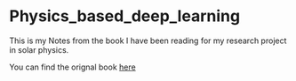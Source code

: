 # Physics_based_deep_learning

This is my Notes from the book I have been reading for my research project in solar physics. 
<br>

You can find the orignal book [here](https://physicsbaseddeeplearning.org/intro.html)
